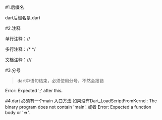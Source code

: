 #1.后缀名

dart后缀名是.dart

#2.注释
 

单行注释：//

多行注释：/* */

文档注释：///

#3.分号

>dart中语句结束，必须使用分号，不然会报错

Error: Expected ';' after this.

#4.dart 必须有一个main 入口方法
    如果没有Dart_LoadScriptFromKernel: The binary program does not contain 'main'.
    或者 Error: Expected a function body or '=>'.
   
    